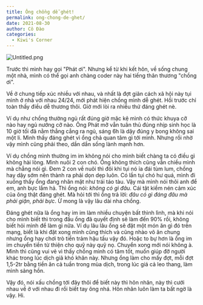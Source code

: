 ```yaml
---
title: Ông chồng dễ ghét!
permalink: ong-chong-de-ghet/
date: 2021-08-30
author: Cô Đào
categories:
  - Kiwi's Corner
---
```


![Untitled.png](/images/8df21527-f086-494b-8834-db2f641827d0/Untitled.png)


Trước thì mình hay gọi "Phát ơi". Nhưng kể từ khi kết hôn, về sống chung một nhà, mình có thể gọi anh chàng coder này hai tiếng thân thương "chồng ơi".


Về ở chung tiếp xúc nhiều với nhau, và nhất là đợt giãn cách xã hội này tụi mình ở nhà với nhau 24/24, mới phát hiện chồng mình dễ ghét. Hồi trước chỉ toàn thấy điều dễ thương thôi. Giờ mới lòi ra nhiều thứ đáng ghét nè.


Ví dụ như chồng thường ngủ rất đúng giờ mặc kệ mình có thức khuya cỡ nào hay ngủ nướng cỡ nào. Ông Phát mỡ vẫn tuân thủ đúng nhịp sinh học là 10 giờ tối đã nằm thẳng cẳng ra ngủ, sáng 6h là dậy đúng y bong không sai một li. Mình thấy đáng ghét vì ổng chả quan tâm gì tới mình. Nhưng rồi nhờ vậy mình cũng phải theo, dần dần sống lành mạnh hơn.


Ví dụ chồng mình thường im im không nói cho mình biết chàng ta có điều gì không hài lòng. Mình nuôi 2 con chó. Ổng không thích cũng vẫn chiều mình mà chẳng nói gì. Đem 2 con về nuôi thì đôi khi tụi nó ỉa đái tùm lum, chồng hay dậy sớm nên thành ra phải dọn dẹp luôn. Có lần tụi chó hư quá, mình đi xuống thấy ổng đang nhăn mặt như trái táo tàu. Vậy mà mình nói thôi anh để em, anh bực lắm hả. Thì ổng nói: _không có gì đâu_. Cái tật kiềm nén cảm xúc của ông thật đáng ghét. Mà hỏi tới thì ổng trả lời: _đâu có gì đáng đâu mà phải giận, phải bực_. Ừ mong là vậy lâu dài nha chồng.


Đáng ghét nữa là ổng hay im im làm nhiều chuyện bất thình lình, mà khi nói cho mình biết thì trong đầu ổng đã quyết định sẽ làm đến 90% rồi, không biết hỏi mình để làm gì nữa. Ví dụ lâu lâu ổng sẽ đặt một món ăn gì đó trên mạng, biết là khi đặt xong mình cũng thích và cũng nhào vô ăn chung nhưng ổng hay chơi trò tiền trảm hậu tấu vậy đó. Hoặc to bự hơn là ổng im im chuyển tiền từ thiện cho quỹ này quỹ nọ. Chuyển xong mới nói không à. Mình thì cũng vui vẻ vì thấy chồng mình có tâm tốt, muốn giúp đỡ người khác trong lúc dịch giã khó khăn này. Nhưng ổng làm cho mấy đợt, mỗi đợt 1,5-2tr bằng tiền ăn cả tuần trong mùa dịch, trong lúc giá cả leo thang, làm mình sảng hồn.


Vậy đó, nói xấu chồng tới đây thôi để biết này thì hôn nhân, này thì cưới nhau về ở với nhau đi rồi biết tay ông nhá. Hôn nhân luôn làm ta bất ngờ là vậy. Hi.

